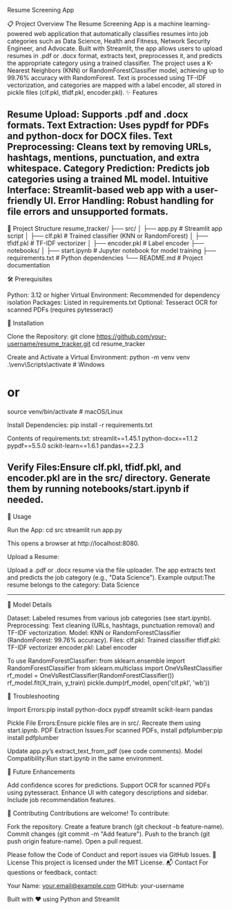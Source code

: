 Resume Screening App

📋 Project Overview
The Resume Screening App is a machine learning-powered web application that automatically classifies resumes into job categories such as Data Science, Health and Fitness, Network Security Engineer, and Advocate. Built with Streamlit, the app allows users to upload resumes in .pdf or .docx format, extracts text, preprocesses it, and predicts the appropriate category using a trained classifier.
The project uses a K-Nearest Neighbors (KNN) or RandomForestClassifier model, achieving up to 99.76% accuracy with RandomForest. Text is processed using TF-IDF vectorization, and categories are mapped with a label encoder, all stored in pickle files (clf.pkl, tfidf.pkl, encoder.pkl).
✨ Features

Resume Upload: Supports .pdf and .docx formats.
Text Extraction: Uses pypdf for PDFs and python-docx for DOCX files.
Text Preprocessing: Cleans text by removing URLs, hashtags, mentions, punctuation, and extra whitespace.
Category Prediction: Predicts job categories using a trained ML model.
Intuitive Interface: Streamlit-based web app with a user-friendly UI.
Error Handling: Robust handling for file errors and unsupported formats.
--------------------------------------------------------------------------------------------------------------------------------------------------------------------------------------------------------------------
📁 Project Structure
resume_tracker/
├── src/
│   ├── app.py              # Streamlit app script
│   ├── clf.pkl             # Trained classifier (KNN or RandomForest)
│   ├── tfidf.pkl          # TF-IDF vectorizer
│   ├── encoder.pkl        # Label encoder
├── notebooks/
│   ├── start.ipynb         # Jupyter notebook for model training
├── requirements.txt         # Python dependencies
└── README.md               # Project documentation

🛠️ Prerequisites

Python: 3.12 or higher
Virtual Environment: Recommended for dependency isolation
Packages: Listed in requirements.txt
Optional: Tesseract OCR for scanned PDFs (requires pytesseract)

🚀 Installation

Clone the Repository:
git clone https://github.com/your-username/resume_tracker.git
cd resume_tracker


Create and Activate a Virtual Environment:
python -m venv venv
.\venv\Scripts\activate  # Windows
# or
source venv/bin/activate  # macOS/Linux


Install Dependencies:
pip install -r requirements.txt

Contents of requirements.txt:
streamlit==1.45.1
python-docx==1.1.2
pypdf==5.5.0
scikit-learn==1.6.1
pandas==2.2.3


Verify Files:Ensure clf.pkl, tfidf.pkl, and encoder.pkl are in the src/ directory. Generate them by running notebooks/start.ipynb if needed.
--------------------------------------------------------------------------------------------------------------------------------------------------------------------------------------------------------------

🎯 Usage

Run the App:
cd src
streamlit run app.py

This opens a browser at http://localhost:8080.

Upload a Resume:

Upload a .pdf or .docx resume via the file uploader.
The app extracts text and predicts the job category (e.g., "Data Science").
Example output:The resume belongs to the category: Data Science



------------------------------------------------------------------------------------------------------------------------------------------------------------------------------------------------------------

🧠 Model Details

Dataset: Labeled resumes from various job categories (see start.ipynb).
Preprocessing: Text cleaning (URLs, hashtags, punctuation removal) and TF-IDF vectorization.
Model: KNN or RandomForestClassifier (RandomForest: 99.76% accuracy).
Files:
clf.pkl: Trained classifier
tfidf.pkl: TF-IDF vectorizer
encoder.pkl: Label encoder



To use RandomForestClassifier:
from sklearn.ensemble import RandomForestClassifier
from sklearn.multiclass import OneVsRestClassifier
rf_model = OneVsRestClassifier(RandomForestClassifier())
rf_model.fit(X_train, y_train)
pickle.dump(rf_model, open('clf.pkl', 'wb'))

🐛 Troubleshooting

Import Errors:pip install python-docx pypdf streamlit scikit-learn pandas


Pickle File Errors:Ensure pickle files are in src/. Recreate them using start.ipynb.
PDF Extraction Issues:For scanned PDFs, install pdfplumber:pip install pdfplumber

Update app.py’s extract_text_from_pdf (see code comments).
Model Compatibility:Run start.ipynb in the same environment.

🌟 Future Enhancements

Add confidence scores for predictions.
Support OCR for scanned PDFs using pytesseract.
Enhance UI with category descriptions and sidebar.
Include job recommendation features.

🤝 Contributing
Contributions are welcome! To contribute:

Fork the repository.
Create a feature branch (git checkout -b feature-name).
Commit changes (git commit -m "Add feature").
Push to the branch (git push origin feature-name).
Open a pull request.

Please follow the Code of Conduct and report issues via GitHub Issues.
📜 License
This project is licensed under the MIT License.
📬 Contact
For questions or feedback, contact:

Your Name: your.email@example.com
GitHub: your-username


Built with ❤️ using Python and Streamlit
